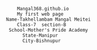            Mangal368.github.io
           My first web page
       Name-Takhellambam Mangal Meitei
           Class-7  section-B
        School-Mother's Pride Academy
             State-Manipur
             City-Bishnupur
          
